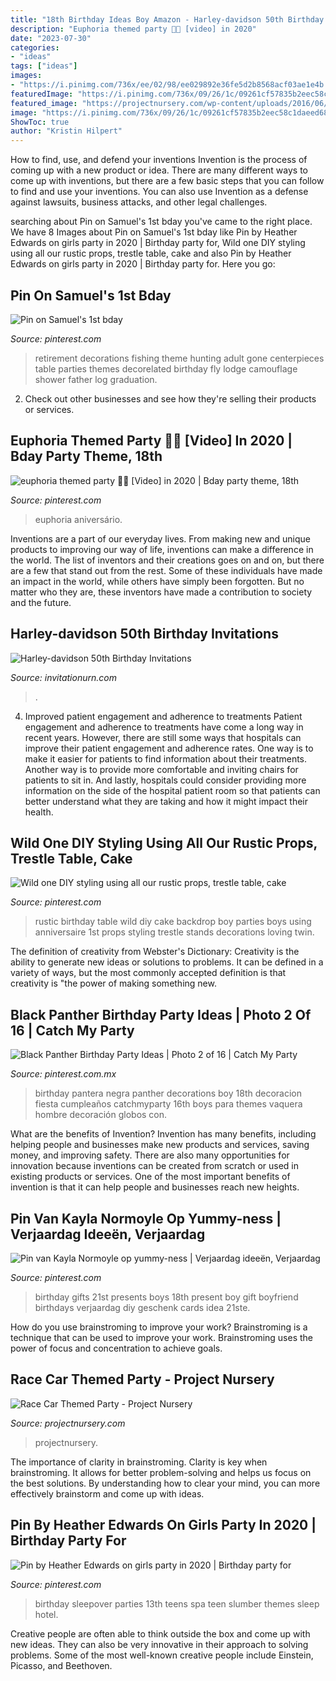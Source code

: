 ```yaml
---
title: "18th Birthday Ideas Boy Amazon - Harley-davidson 50th Birthday Invitations"
description: "Euphoria themed party 🤩🤩 [video] in 2020"
date: "2023-07-30"
categories:
- "ideas"
tags: ["ideas"]
images:
- "https://i.pinimg.com/736x/ee/02/98/ee029892e36fe5d2b8568acf03ae1e4b.jpg"
featuredImage: "https://i.pinimg.com/736x/09/26/1c/09261cf57835b2eec58c1daeed68ea4c.jpg"
featured_image: "https://projectnursery.com/wp-content/uploads/2016/06/20150906_125321.jpg"
image: "https://i.pinimg.com/736x/09/26/1c/09261cf57835b2eec58c1daeed68ea4c.jpg"
ShowToc: true
author: "Kristin Hilpert"
---
```



How to find, use, and defend your inventions
Invention is the process of coming up with a new product or idea. There are many different ways to come up with inventions, but there are a few basic steps that you can follow to find and use your inventions. You can also use Invention as a defense against lawsuits, business attacks, and other legal challenges.

	

		
searching about Pin on Samuel&#039;s 1st bday you've came to the right place. We have 8 Images about Pin on Samuel&#039;s 1st bday like Pin by Heather Edwards on girls party in 2020 | Birthday party for, Wild one DIY styling using all our rustic props, trestle table, cake and also Pin by Heather Edwards on girls party in 2020 | Birthday party for. Here you go:
		
    
## Pin On Samuel&#039;s 1st Bday

<img loading=lazy src="https://i.pinimg.com/736x/ee/02/98/ee029892e36fe5d2b8568acf03ae1e4b.jpg" onerror="this.onerror=null;this.src='https://tse1.mm.bing.net/th?id=OIP.SfoUCy77ymS6B1FydURergHaJ3&amp;pid=15.1';" alt="Pin on Samuel&#039;s 1st bday">

_Source: pinterest.com_

>retirement decorations fishing theme hunting adult gone centerpieces table parties themes decorelated birthday fly lodge camouflage shower father log graduation. 

	

2. Check out other businesses and see how they're selling their products or services.

    
## Euphoria Themed Party 🤩🤩 [Video] In 2020 | Bday Party Theme, 18th

<img loading=lazy src="https://i.pinimg.com/736x/09/26/1c/09261cf57835b2eec58c1daeed68ea4c.jpg" onerror="this.onerror=null;this.src='https://tse2.mm.bing.net/th?id=OIP.IeIxjGmkgDOEIRVBHDPh9AHaNK&amp;pid=15.1';" alt="euphoria themed party 🤩🤩 [Video] in 2020 | Bday party theme, 18th">

_Source: pinterest.com_

>euphoria aniversário. 

	

Inventions are a part of our everyday lives. From making new and unique products to improving our way of life, inventions can make a difference in the world. The list of inventors and their creations goes on and on, but there are a few that stand out from the rest. Some of these individuals have made an impact in the world, while others have simply been forgotten. But no matter who they are, these inventors have made a contribution to society and the future.

    
## Harley-davidson 50th Birthday Invitations

<img loading=lazy src="https://www.invitationurn.com/wp-content/uploads/2016/08/harley_davidson_50th_birthday_invitations.jpg" onerror="this.onerror=null;this.src='https://tse1.mm.bing.net/th?id=OIP.2s8g2-0ITdv5YejcGgCWtQHaKX&amp;pid=15.1';" alt="Harley-davidson 50th Birthday Invitations">

_Source: invitationurn.com_

>. 

	

4) Improved patient engagement and adherence to treatments
Patient engagement and adherence to treatments have come a long way in recent years. However, there are still some ways that hospitals can improve their patient engagement and adherence rates. One way is to make it easier for patients to find information about their treatments. Another way is to provide more comfortable and inviting chairs for patients to sit in. And lastly, hospitals could consider providing more information on the side of the hospital patient room so that patients can better understand what they are taking and how it might impact their health.

    
## Wild One DIY Styling Using All Our Rustic Props, Trestle Table, Cake

<img loading=lazy src="https://i.pinimg.com/736x/56/b9/89/56b98948324ad6e453d9b4135e6e3166.jpg" onerror="this.onerror=null;this.src='https://tse3.mm.bing.net/th?id=OIP.AkLfrqo3Mo0a2bXAhIwmnQHaJs&amp;pid=15.1';" alt="Wild one DIY styling using all our rustic props, trestle table, cake">

_Source: pinterest.com_

>rustic birthday table wild diy cake backdrop boy parties boys using anniversaire 1st props styling trestle stands decorations loving twin. 

	

The definition of creativity from Webster's Dictionary:
Creativity is the ability to generate new ideas or solutions to problems. It can be defined in a variety of ways, but the most commonly accepted definition is that creativity is "the power of making something new.

    
## Black Panther Birthday Party Ideas | Photo 2 Of 16 | Catch My Party

<img loading=lazy src="https://i.pinimg.com/736x/e3/21/00/e321004bb59eed40fa970386c58935ab.jpg" onerror="this.onerror=null;this.src='https://tse4.mm.bing.net/th?id=OIP.44bDzihestOeaDEphDhzjAHaJ3&amp;pid=15.1';" alt="Black Panther Birthday Party Ideas | Photo 2 of 16 | Catch My Party">

_Source: pinterest.com.mx_

>birthday pantera negra panther decorations boy 18th decoracion fiesta cumpleaños catchmyparty 16th boys para themes vaquera hombre decoración globos con. 

	

What are the benefits of Invention?
Invention has many benefits, including helping people and businesses make new products and services, saving money, and improving safety. There are also many opportunities for innovation because inventions can be created from scratch or used in existing products or services. One of the most important benefits of invention is that it can help people and businesses reach new heights.

    
## Pin Van Kayla Normoyle Op Yummy-ness | Verjaardag Ideeën, Verjaardag

<img loading=lazy src="https://i.pinimg.com/originals/c9/4e/17/c94e17b9015f73ccac500131e065223d.jpg" onerror="this.onerror=null;this.src='https://tse1.mm.bing.net/th?id=OIP.LLd42eevfmphEZlXQ-81oAHaMY&amp;pid=15.1';" alt="Pin van Kayla Normoyle op yummy-ness | Verjaardag ideeën, Verjaardag">

_Source: pinterest.com_

>birthday gifts 21st presents boys 18th present boy gift boyfriend birthdays verjaardag diy geschenk cards idea 21ste. 

	

How do you use brainstroming to improve your work?
Brainstroming is a technique that can be used to improve your work. Brainstroming uses the power of focus and concentration to achieve goals.

    
## Race Car Themed Party - Project Nursery

<img loading=lazy src="https://projectnursery.com/wp-content/uploads/2016/06/20150906_125321.jpg" onerror="this.onerror=null;this.src='https://tse3.mm.bing.net/th?id=OIP.7LUWs1jbdiIRNWYdNNw6BwHaNK&amp;pid=15.1';" alt="Race Car Themed Party - Project Nursery">

_Source: projectnursery.com_

>projectnursery. 

	

The importance of clarity in brainstroming.
Clarity is key when brainstroming. It allows for better problem-solving and helps us focus on the best solutions. By understanding how to clear your mind, you can more effectively brainstorm and come up with ideas.

    
## Pin By Heather Edwards On Girls Party In 2020 | Birthday Party For

<img loading=lazy src="https://i.pinimg.com/736x/dc/4b/92/dc4b92a45294846ce44e3c97918e92a9.jpg" onerror="this.onerror=null;this.src='https://tse2.mm.bing.net/th?id=OIP.8h6v9cEHGjKwoYu1EXzXQQHaJ4&amp;pid=15.1';" alt="Pin by Heather Edwards on girls party in 2020 | Birthday party for">

_Source: pinterest.com_

>birthday sleepover parties 13th teens spa teen slumber themes sleep hotel. 

	

Creative people are often able to think outside the box and come up with new ideas. They can also be very innovative in their approach to solving problems. Some of the most well-known creative people include Einstein, Picasso, and Beethoven.

